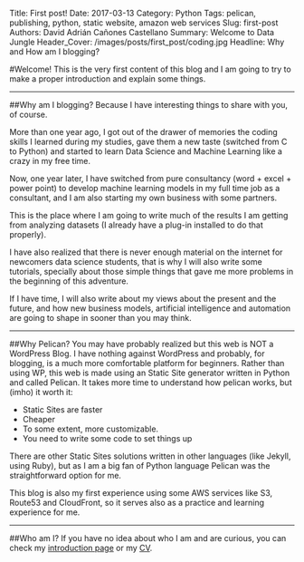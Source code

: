 Title: First post!
Date: 2017-03-13
Category: Python
Tags: pelican, publishing, python, static website, amazon web services
Slug: first-post
Authors: David Adrián Cañones Castellano
Summary: Welcome to Data Jungle
Header_Cover: /images/posts/first_post/coding.jpg
Headline: Why and How am I blogging?

#Welcome!
This is the very first content of this blog and I am going to try to make a proper introduction and explain some things.

___

##Why am I blogging?
Because I have interesting things to share with you, of course.

More than one year ago, I got out of the drawer of memories the coding skills I learned during my studies, gave them a new taste (switched from C to Python) and started to learn Data Science and Machine Learning like a crazy in my free time.

Now, one year later, I have switched from pure consultancy (word + excel + power point) to develop machine learning models in my full time job as a consultant, and I am also starting my own business with some partners.

This is the place where I am going to write much of the results I am getting from analyzing datasets (I already have a plug-in installed to do that properly).

I have also realized that there is never enough material on the internet for newcomers data science students, that is why I will also write some tutorials, specially about those simple things that gave me more problems in the beginning of this adventure.

If I have time, I will also write about my views about the present and the future, and how new business models, artificial intelligence and automation are going to shape in sooner than you may think.
 
___
 
##Why Pelican?
You may have probably realized but this web is NOT a WordPress Blog. I have nothing against WordPress and probably, for blogging, is a much more comfortable platform for beginners. Rather than using WP, this web is made using an Static Site generator written in Python and called Pelican. It takes more time to understand how pelican works, but (imho) it worth it:
 
 * Static Sites are faster
 * Cheaper
 * To some extent, more customizable.
 * You need to write some code to set things up
 
There are other Static Sites solutions written in other languages (like Jekyll, using Ruby), but as I am a big fan of Python language Pelican was the straightforward option for me.
 
This blog is also my first experience using some AWS services like S3, Route53 and CloudFront, so it serves also as a practice and learning experience for me.

___
 
##Who am I?
If you have no idea about who I am and are curious, you can check my [introduction page]({filename}/pages/about.md) or my [CV]({filename}/pages/cv.md).